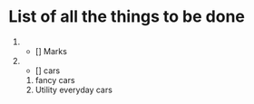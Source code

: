 # List of all the things to be done
1. - [] Marks
2. - [] cars
   1. fancy cars
   2. Utility everyday cars
